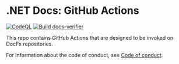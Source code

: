 # .NET Docs: GitHub Actions

[![CodeQL](https://github.com/dotnet/docs-actions/actions/workflows/codeql-analysis.yml/badge.svg)](https://github.com/dotnet/docs-actions/actions/workflows/codeql-analysis.yml)
[![Build docs-verifier](https://github.com/dotnet/docs-actions/actions/workflows/build-docs-verifier.yml/badge.svg)](https://github.com/dotnet/docs-actions/actions/workflows/build-docs-verifier.yml)

This repo contains GitHub Actions that are designed to be invoked on DocFx repositories.

For information about the code of conduct, see [Code of conduct](CODE-OF-CONDUCT.md).
